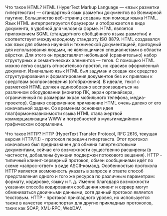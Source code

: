 Что такое HTML?
HTML (HyperText Markup Language — «язык разметки гипертекста») — стандартный язык разметки
документов во Всемирной паутине. Большинство веб-страниц созданы при помощи языка HTML. Язык
HTML интерпретируется браузером и отображается в виде документа, в удобной для человека форме.
HTML является приложением SGML (стандартного обобщённого языка разметки) и соответствует
международному стандарту ISO 8879.
HTML создавался как язык для обмена научной и технической документацией, пригодный для
использования людьми, не являющимися специалистами в области вёрстки. Для этого он представляет
небольшой (сравнительно) набор структурных и семантических элементов — тегов. С помощью HTML
можно легко создать относительно простой, но красиво оформленный документ. Изначально язык
HTML был задуман и создан как средство структурирования и форматирования документов без их
привязки к средствам воспроизведения (отображения). В идеале, текст с разметкой HTML должен
единообразно воспроизводиться на различном оборудовании (монитор ПК, экран органайзера,
ограниченный по размерам экран мобильного телефона, медиа-проектор). Однако современное
применение HTML очень далеко от его изначальной задачи. Со временем основная идея
платформонезависимости языка HTML стала жертвой коммерциализации WWW и потребностей в
мультимедийном и графическом оформлении.

Что такое HTTP?
HTTP (HyperText Transfer Protocol, RFC 2616, текущая версия HTTP/1.1) - протокол передачи
гипертекста. Этот протокол изначально был предназначен для обмена гипертекстовыми документами, сейчас его возможности существенно расширены (в частности, добавлены функции поддержки
потокового вещания). HTTP - типичный клиент-серверный протокол, обмен сообщениями идёт по схеме
«запрос-ответ» в виде ASCII-команд. Особенностью протокола HTTP является возможность указать в
запросе и ответе способ представления одного и того же ресурса по различным параметрам: формату,
кодировке, языку и т. д. Именно благодаря возможности указания способа кодирования сообщения
клиент и сервер могут обмениваться двоичными данными, хотя данный протокол является текстовым.
HTTP - протокол прикладного уровня, но используется также в качестве «транспорта» для других
прикладных протоколов, таких как SOAP, XML-RPC, WebDAV.
